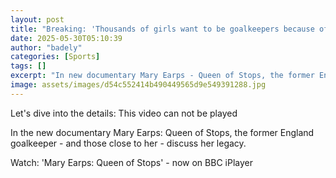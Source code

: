 ```yaml
---
layout: post
title: "Breaking: 'Thousands of girls want to be goalkeepers because of Earps'"
date: 2025-05-30T05:10:39
author: "badely"
categories: [Sports]
tags: []
excerpt: "In new documentary Mary Earps - Queen of Stops, the former England goalkeeper - and those close to her - discuss her legacy."
image: assets/images/d54c552414b490449565d9e549391288.jpg
---
```


Let's dive into the details: This video can not be played

In the new documentary Mary Earps: Queen of Stops, the former England goalkeeper - and those close to her - discuss her legacy.

Watch: 'Mary Earps: Queen of Stops' - now on BBC iPlayer

